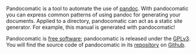 Pandocomatic is a tool to automate the use of [pandoc](https://pandoc.org/).
With pandocomatic you can express common patterns of using pandoc for
generating your documents. Applied to a directory, pandocomatic can act as a
static site generator. For example, this manual is generated with
pandocomatic!

Pandocomatic is [free
software](https://www.gnu.org/philosophy/free-sw.en.html); pandocomatic is
released under the [GPLv3](https://www.gnu.org/licenses/gpl-3.0.en.html).
You will find the source code of pandocomatic in its
[repository](https://github.com/htdebeer/pandocomatic) on
[Github](https://github.com).
